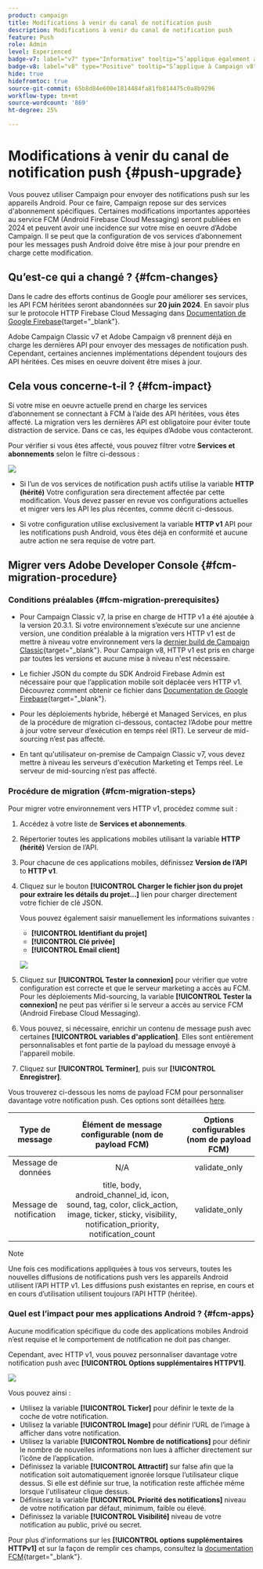 ```yaml
---
product: campaign
title: Modifications à venir du canal de notification push
description: Modifications à venir du canal de notification push
feature: Push
role: Admin
level: Experienced
badge-v7: label="v7" type="Informative" tooltip="S’applique également à Campaign Classic v7"
badge-v8: label="v8" type="Positive" tooltip="S’applique à Campaign v8"
hide: true
hidefromtoc: true
source-git-commit: 65b8d84e600e1814484fa81fb814475c0a8b9296
workflow-type: tm+mt
source-wordcount: '869'
ht-degree: 25%

---
```


# Modifications à venir du canal de notification push {#push-upgrade}

Vous pouvez utiliser Campaign pour envoyer des notifications push sur les appareils Android. Pour ce faire, Campaign repose sur des services d&#39;abonnement spécifiques. Certaines modifications importantes apportées au service FCM (Android Firebase Cloud Messaging) seront publiées en 2024 et peuvent avoir une incidence sur votre mise en oeuvre d’Adobe Campaign. Il se peut que la configuration de vos services d’abonnement pour les messages push Android doive être mise à jour pour prendre en charge cette modification.

## Qu’est-ce qui a changé ? {#fcm-changes}

Dans le cadre des efforts continus de Google pour améliorer ses services, les API FCM héritées seront abandonnées sur **20 juin 2024**. En savoir plus sur le protocole HTTP Firebase Cloud Messaging dans [Documentation de Google Firebase](https://firebase.google.com/docs/cloud-messaging/http-server-ref){target="_blank"}.

Adobe Campaign Classic v7 et Adobe Campaign v8 prennent déjà en charge les dernières API pour envoyer des messages de notification push. Cependant, certaines anciennes implémentations dépendent toujours des API héritées. Ces mises en oeuvre doivent être mises à jour.

## Cela vous concerne-t-il ? {#fcm-impact}

Si votre mise en oeuvre actuelle prend en charge les services d’abonnement se connectant à FCM à l’aide des API héritées, vous êtes affecté. La migration vers les dernières API est obligatoire pour éviter toute distraction de service. Dans ce cas, les équipes d’Adobe vous contacteront.

Pour vérifier si vous êtes affecté, vous pouvez filtrer votre **Services et abonnements** selon le filtre ci-dessous :

![](assets/filter-services-fcm.png)


* Si l’un de vos services de notification push actifs utilise la variable **HTTP (hérité)** Votre configuration sera directement affectée par cette modification. Vous devez passer en revue vos configurations actuelles et migrer vers les API les plus récentes, comme décrit ci-dessous.

* Si votre configuration utilise exclusivement la variable **HTTP v1** API pour les notifications push Android, vous êtes déjà en conformité et aucune autre action ne sera requise de votre part.

## Migrer vers Adobe Developer Console {#fcm-migration-procedure}

### Conditions préalables {#fcm-migration-prerequisites}

* Pour Campaign Classic v7, la prise en charge de HTTP v1 a été ajoutée à la version 20.3.1. Si votre environnement s’exécute sur une ancienne version, une condition préalable à la migration vers HTTP v1 est de mettre à niveau votre environnement vers la [dernier build de Campaign Classic](https://experienceleague.adobe.com/docs/campaign-classic/using/release-notes/latest-release.html?lang=fr){target="_blank"}. Pour Campaign v8, HTTP v1 est pris en charge par toutes les versions et aucune mise à niveau n&#39;est nécessaire.

* Le fichier JSON du compte du SDK Android Firebase Admin est nécessaire pour que l’application mobile soit déplacée vers HTTP v1. Découvrez comment obtenir ce fichier dans [Documentation de Google Firebase](https://firebase.google.com/docs/admin/setup#initialize-sdk){target="_blank"}.

* Pour les déploiements hybride, hébergé et Managed Services, en plus de la procédure de migration ci-dessous, contactez l’Adobe pour mettre à jour votre serveur d’exécution en temps réel (RT). Le serveur de mid-sourcing n’est pas affecté.

* En tant qu&#39;utilisateur on-premise de Campaign Classic v7, vous devez mettre à niveau les serveurs d&#39;exécution Marketing et Temps réel. Le serveur de mid-sourcing n’est pas affecté.

### Procédure de migration {#fcm-migration-steps}

Pour migrer votre environnement vers HTTP v1, procédez comme suit :

1. Accédez à votre liste de **Services et abonnements**.
1. Répertorier toutes les applications mobiles utilisant la variable **HTTP (hérité)** Version de l’API.
1. Pour chacune de ces applications mobiles, définissez **Version de l’API** to **HTTP v1**.
1. Cliquez sur le bouton **[!UICONTROL Charger le fichier json du projet pour extraire les détails du projet...]** lien pour charger directement votre fichier de clé JSON.

   Vous pouvez également saisir manuellement les informations suivantes :

   * **[!UICONTROL Identifiant du projet]**
   * **[!UICONTROL Clé privée]**
   * **[!UICONTROL Email client]**

   ![](assets/android-http-v1-config.png)

1. Cliquez sur **[!UICONTROL Tester la connexion]** pour vérifier que votre configuration est correcte et que le serveur marketing a accès au FCM. Pour les déploiements Mid-sourcing, la variable **[!UICONTROL Tester la connexion]** ne peut pas vérifier si le serveur a accès au service FCM (Android Firebase Cloud Messaging).
1. Vous pouvez, si nécessaire, enrichir un contenu de message push avec certaines **[!UICONTROL variables d&#39;application]**. Elles sont entièrement personnalisables et font partie de la payload du message envoyé à l&#39;appareil mobile.
1. Cliquez sur **[!UICONTROL Terminer]**, puis sur **[!UICONTROL Enregistrer]**.

Vous trouverez ci-dessous les noms de payload FCM pour personnaliser davantage votre notification push. Ces options sont détaillées [here](#fcm-apps).

| Type de message | Élément de message configurable (nom de payload FCM) | Options configurables (nom de payload FCM) |
|:-:|:-:|:-:|
| Message de données | N/A | validate_only |
| Message de notification | title, body, android_channel_id, icon, sound, tag, color, click_action, image, ticker, sticky, visibility, notification_priority, notification_count <br> | validate_only |


>[!NOTE]
>
>Une fois ces modifications appliquées à tous vos serveurs, toutes les nouvelles diffusions de notifications push vers les appareils Android utilisent l’API HTTP v1. Les diffusions push existantes en reprise, en cours et en cours d’utilisation utilisent toujours l’API HTTP (héritée).

### Quel est l’impact pour mes applications Android ? {#fcm-apps}

Aucune modification spécifique du code des applications mobiles Android n’est requise et le comportement de notification ne doit pas changer.

Cependant, avec HTTP v1, vous pouvez personnaliser davantage votre notification push avec **[!UICONTROL Options supplémentaires HTTPV1]**.

![](assets/android-push-additional-options.png)

Vous pouvez ainsi :

* Utilisez la variable **[!UICONTROL Ticker]** pour définir le texte de la coche de votre notification.
* Utilisez la variable **[!UICONTROL Image]** pour définir l’URL de l’image à afficher dans votre notification.
* Utilisez la variable **[!UICONTROL Nombre de notifications]** pour définir le nombre de nouvelles informations non lues à afficher directement sur l’icône de l’application.
* Définissez la variable **[!UICONTROL Attractif]** sur false afin que la notification soit automatiquement ignorée lorsque l’utilisateur clique dessus. Si elle est définie sur true, la notification reste affichée même lorsque l&#39;utilisateur clique dessus.
* Définissez la variable **[!UICONTROL Priorité des notifications]** niveau de votre notification par défaut, minimum, faible ou élevé.
* Définissez la variable **[!UICONTROL Visibilité]** niveau de votre notification au public, privé ou secret.

Pour plus d&#39;informations sur les **[!UICONTROL options supplémentaires HTTPv1]** et sur la façon de remplir ces champs, consultez la [documentation FCM](https://firebase.google.com/docs/reference/fcm/rest/v1/projects.messages#androidnotification){target="_blank"}.

